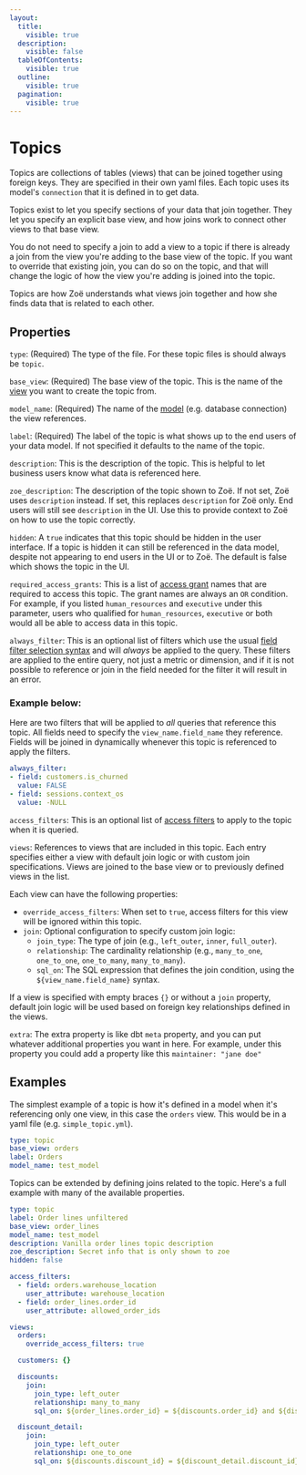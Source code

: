 ```yaml
---
layout:
  title:
    visible: true
  description:
    visible: false
  tableOfContents:
    visible: true
  outline:
    visible: true
  pagination:
    visible: true
---
```


# Topics

Topics are collections of tables (views) that can be joined together using foreign keys. They are specified in their own yaml files. Each topic uses its model's `connection` that it is defined in to get data.

Topics exist to let you specify sections of your data that join together. They let you specify an explicit base view, and how joins work to connect other views to that base view.

You do not need to specify a join to add a view to a topic if there is already a join from the view you're adding to the base view of the topic. If you want to override that existing join, you can do so on the topic, and that will change the logic of how the view you're adding is joined into the topic.

Topics are how Zoë understands what views join together and how she finds data that is related to each other.

## Properties

`type`: (Required) The type of the file. For these topic files is should always be `topic`.

`base_view`: (Required) The base view of the topic. This is the name of the [view](view.md) you want to create the topic from.

`model_name`: (Required) The name of the [model](model.md) (e.g. database connection) the view references.

`label`: (Required) The label of the topic is what shows up to the end users of your data model. If not specified it defaults to the name of the topic.

`description`: This is the description of the topic. This is helpful to let business users know what data is referenced here.

`zoe_description`: The description of the topic shown to Zoë. If not set, Zoë uses `description` instead. If set, this replaces `description` for Zoë only. End users will still see `description` in the UI. Use this to provide context to Zoë on how to use the topic correctly.

`hidden`: A `true` indicates that this topic should be hidden in the user interface. If a topic is hidden it can still be referenced in the data model, despite not appearing to end users in the UI or to Zoë. The default is false which shows the topic in the UI.

`required_access_grants`: This is a list of [access grant](access_grants.md) names that are required to access this topic. The grant names are always an `OR` condition. For example, if you listed `human_resources` and `executive` under this parameter, users who qualified for `human_resources`, `executive` or both would all be able to access data in this topic.

`always_filter`: This is an optional list of filters which use the usual [field filter selection syntax](field_filter.md) and will _always_ be applied to the query. These filters are applied to the entire query, not just a metric or dimension, and if it is not possible to reference or join in the field needed for the filter it will result in an error.

### **Example below:**

Here are two filters that will be applied to _all_ queries that reference this topic. All fields need to specify the `view_name.field_name` they reference. Fields will be joined in dynamically whenever this topic is referenced to apply the filters.

```yaml
always_filter:
- field: customers.is_churned
  value: FALSE
- field: sessions.context_os
  value: -NULL
```

`access_filters`: This is an optional list of [access filters](access_grants.md#access-filters) to apply to the topic when it is queried.

`views`: References to views that are included in this topic. Each entry specifies either a view with default join logic or with custom join specifications. Views are joined to the base view or to previously defined views in the list.

Each view can have the following properties:

* `override_access_filters`: When set to `true`, access filters for this view will be ignored within this topic.
* `join`: Optional configuration to specify custom join logic:
  * `join_type`: The type of join (e.g., `left_outer`, `inner`, `full_outer`).
  * `relationship`: The cardinality relationship (e.g., `many_to_one`, `one_to_one`, `one_to_many`, `many_to_many`).
  * `sql_on`: The SQL expression that defines the join condition, using the `${view_name.field_name}` syntax.

If a view is specified with empty braces `{}` or without a `join` property, default join logic will be used based on foreign key relationships defined in the views.

`extra`: The extra property is like dbt `meta` property, and you can put whatever additional properties you want in here. For example, under this property you could add a property like this `maintainer: "jane doe"`

## Examples

The simplest example of a topic is how it's defined in a model when it's referencing only one view, in this case the `orders` view. This would be in a yaml file (e.g. `simple_topic.yml`).

```yaml
type: topic
base_view: orders
label: Orders
model_name: test_model
```

Topics can be extended by defining joins related to the topic. Here's a full example with many of the available properties.

```yaml
type: topic
label: Order lines unfiltered
base_view: order_lines
model_name: test_model
description: Vanilla order lines topic description
zoe_description: Secret info that is only shown to zoe
hidden: false

access_filters:
  - field: orders.warehouse_location
    user_attribute: warehouse_location
  - field: order_lines.order_id
    user_attribute: allowed_order_ids

views:
  orders:
    override_access_filters: true

  customers: {}

  discounts:
    join:
      join_type: left_outer
      relationship: many_to_many
      sql_on: ${order_lines.order_id} = ${discounts.order_id} and ${discounts.order_date} is not null

  discount_detail:
    join:
      join_type: left_outer
      relationship: one_to_one
      sql_on: ${discounts.discount_id} = ${discount_detail.discount_id} and ${orders.order_id} = ${discount_detail.discount_order_id}

```
